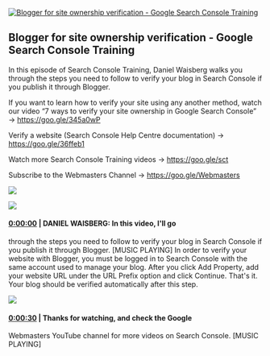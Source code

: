 [![Blogger for site ownership verification - Google Search Console Training](https://i.ytimg.com/vi/UtKcC6omRA4/maxresdefault.jpg)](https://www.youtube.com/watch?v=UtKcC6omRA4)

## Blogger for site ownership verification - Google Search Console Training

In this episode of Search Console Training, Daniel Waisberg walks you through the steps you need to follow to verify your blog in Search Console if you publish it through Blogger.



If you want to learn how to verify your site using any another method, watch our video “7 ways to verify your site ownership in Google Search Console” → https://goo.gle/345a0wP 



Verify a website (Search Console Help Centre documentation) → https://goo.gle/36ffeb1 



Watch more Search Console Training videos → https://goo.gle/sct 

Subscribe to the Webmasters Channel → https://goo.gle/Webmasters



![](https://i.ytimg.com/vi/UtKcC6omRA4/maxres1.jpg)



![](https://i.ytimg.com/vi/UtKcC6omRA4/maxres2.jpg)



#### [0:00:00](https://www.youtube.com/watch?v=UtKcC6omRA4&t=0) |  DANIEL WAISBERG: In this video, I'll go

through the steps you need to follow to verify your blog in Search Console if you publish it through Blogger. [MUSIC PLAYING] In order to verify your website with Blogger, you must be logged in to Search Console with the same account used to manage your blog. After you click Add Property, add your website URL under the URL Prefix option and click Continue. That's it. Your blog should be verified automatically after this step.  

![](https://i.ytimg.com/vi/UtKcC6omRA4/maxres3.jpg)



#### [0:00:30](https://www.youtube.com/watch?v=UtKcC6omRA4&t=30) |  Thanks for watching, and check the Google

Webmasters YouTube channel for more videos on Search Console. [MUSIC PLAYING]  